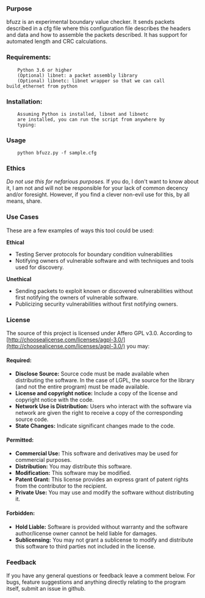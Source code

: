 ### Purpose
bfuzz is an experimental boundary value checker.
It sends packets described in a cfg file where this
configuration file describes the headers and data and
how to assemble the packets described.  It has support
for automated length and CRC calculations.

### Requirements:
        Python 3.6 or higher
        (Optional) libnet: a packet assembly library
        (Optional) libnetc: libnet wrapper so that we can call build_ethernet from python

### Installation:
 
        Assuming Python is installed, libnet and libnetc
        are installed, you can run the script from anywhere by
        typing:

### Usage
        python bfuzz.py -f sample.cfg

### Ethics
_Do not use this for nefarious purposes._ If you do, I don't want to know about it, I am not and will not be responsible for your lack of common decency and/or foresight. However, if you find a clever non-evil use for this, by all means, share.

### Use Cases
These are a few examples of ways this tool could be used:

**Ethical**
 * Testing Server protocols for boundary condition vulnerabilities
 * Notifying owners of vulnerable software and with techniques and tools used for discovery.

**Unethical**
 * Sending packets to exploit known or discovered vulnerabilities without first notifying the owners of vulnerable software.
 * Publicizing security vulnerabilities without first notifying owners.

### License
The source of this project is licensed under Affero GPL v3.0. According to [http://choosealicense.com/licenses/agpl-3.0/](http://choosealicense.com/licenses/agpl-3.0/) you may:

#### Required:

 * **Disclose Source:** Source code must be made available when distributing the software. In the case of LGPL, the source for the library (and not the entire program) must be made available.
 * **License and copyright notice:** Include a copy of the license and copyright notice with the code.
 * **Network Use is Distribution:** Users who interact with the software via network are given the right to receive a copy of the corresponding source code.
 * **State Changes:** Indicate significant changes made to the code.

#### Permitted:

 * **Commercial Use:** This software and derivatives may be used for commercial purposes.
 * **Distribution:** You may distribute this software.
 * **Modification:** This software may be modified.
 * **Patent Grant:** This license provides an express grant of patent rights from the contributor to the recipient.
 * **Private Use:** You may use and modify the software without distributing it.

#### Forbidden:

 * **Hold Liable:** Software is provided without warranty and the software author/license owner cannot be held liable for damages.
 * **Sublicensing:** You may not grant a sublicense to modify and distribute this software to third parties not included in the license.

### Feedback
If you have any general questions or feedback leave a comment below. For bugs, feature suggestions and anything directly relating to the program itself, submit an issue in github.

